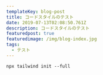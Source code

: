 ```yaml
---
templateKey: blog-post
title: コードスタイルのテスト
date: 2019-07-13T02:08:50.761Z
description: コードスタイルのテスト
featuredpost: true
featuredimage: /img/blog-index.jpg
tags:
  - テスト
---
```

```npm
npx tailwind init --full
```
